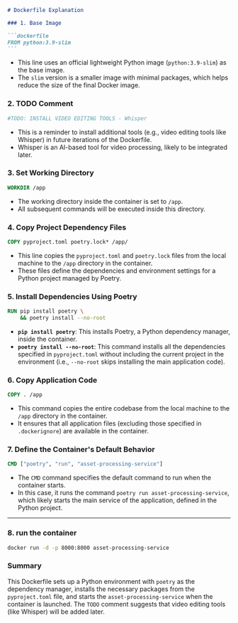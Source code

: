 ````markdown
# Dockerfile Explanation

### 1. Base Image

```dockerfile
FROM python:3.9-slim
```
````

- This line uses an official lightweight Python image (`python:3.9-slim`) as the base image.
- The `slim` version is a smaller image with minimal packages, which helps reduce the size of the final Docker image.

### 2. TODO Comment

```dockerfile
#TODO: INSTALL VIDEO EDITING TOOLS - Whisper
```

- This is a reminder to install additional tools (e.g., video editing tools like Whisper) in future iterations of the Dockerfile.
- Whisper is an AI-based tool for video processing, likely to be integrated later.

### 3. Set Working Directory

```dockerfile
WORKDIR /app
```

- The working directory inside the container is set to `/app`.
- All subsequent commands will be executed inside this directory.

### 4. Copy Project Dependency Files

```dockerfile
COPY pyproject.toml poetry.lock* /app/
```

- This line copies the `pyproject.toml` and `poetry.lock` files from the local machine to the `/app` directory in the container.
- These files define the dependencies and environment settings for a Python project managed by Poetry.

### 5. Install Dependencies Using Poetry

```dockerfile
RUN pip install poetry \
    && poetry install --no-root
```

- **`pip install poetry`**: This installs Poetry, a Python dependency manager, inside the container.
- **`poetry install --no-root`**: This command installs all the dependencies specified in `pyproject.toml` without including the current project in the environment (i.e., `--no-root` skips installing the main application code).

### 6. Copy Application Code

```dockerfile
COPY . /app
```

- This command copies the entire codebase from the local machine to the `/app` directory in the container.
- It ensures that all application files (excluding those specified in `.dockerignore`) are available in the container.

### 7. Define the Container's Default Behavior

```dockerfile
CMD ["poetry", "run", "asset-processing-service"]
```

- The `CMD` command specifies the default command to run when the container starts.
- In this case, it runs the command `poetry run asset-processing-service`, which likely starts the main service of the application, defined in the Python project.

---

### 8. run the container

```bash
docker run -d -p 8000:8000 asset-processing-service
```

### Summary

This Dockerfile sets up a Python environment with `poetry` as the dependency manager, installs the necessary packages from the `pyproject.toml` file, and starts the `asset-processing-service` when the container is launched. The `TODO` comment suggests that video editing tools (like Whisper) will be added later.

```

```

